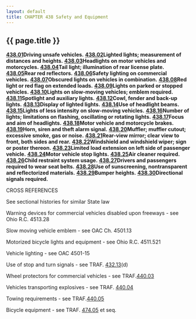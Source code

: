 ```yaml
---
layout: default 
title: CHAPTER 438 Safety and Equipment
---
```


{{ page.title }}
----------------

[**438.01**](23a85aa2.html)**Driving unsafe vehicles.**
[**438.02**](23b24956.html)**Lighted lights; measurement of distances
and heights.** [**438.03**](23c2bd1b.html)**Headlights on motor vehicles
and motorcycles.** [**438.04**](23cacbd4.html)**Tail light; illumination
of rear license plate.** [**438.05**](23d266dd.html)**Rear red
reflectors.** [**438.06**](23d8fa9d.html)**Safety lighting on commercial
vehicles.** [**438.07**](23df1f22.html)**Obscured lights on vehicles in
combination.** [**438.08**](23e5ce8d.html)**Red light or red flag on
extended loads.** [**438.09**](23eb583f.html)**Lights on parked or
stopped vehicles.** [**438.10**](23f2f6e5.html)**Lights on slow-moving
vehicles; emblem required.** [**438.11**](241279ef.html)**Spotlight and
auxiliary lights.** [**438.12**](241a43e1.html)**Cowl, fender and
back-up lights.** [**438.13**](2422b541.html)**Display of lighted
lights.** [**438.14**](242a411a.html)**Use of headlight beams.**
[**438.15**](243070be.html)**Lights of less intensity on slow-moving
vehicles.** [**438.16**](243669a2.html)**Number of lights; limitations
on flashing, oscillating or rotating lights.**
[**438.17**](2445cdfa.html)**Focus and aim of headlights.**
[**438.18**](244b93cf.html)**Motor vehicle and motorcycle brakes.**
[**438.19**](245f2204.html)**Horn, siren and theft alarm signal.**
[**438.20**](24693ab8.html)**Muffler; muffler cutout; excessive smoke,
gas or noise.** [**438.21**](24716c9d.html)**Rear-view mirror; clear
view to front, both sides and rear.**
[**438.22**](2477048e.html)**Windshield and windshield wiper; sign or
poster thereon.** [**438.23**](24871770.html)**Limited load extension on
left side of passenger vehicle.** [**438.24**](248d1c6f.html)**Motor
vehicle stop lights.** [**438.25**](24968988.html)**Air cleaner
required.** [**438.26**](249dfe9f.html)**Child restraint system usage.**
[**438.27**](24b9abbf.html)**Drivers and passengers required to wear
seat belts.** [**438.28**](24d9a36d.html)**Use of sunscreening,
nontransparent and reflectorized materials.**
[**438.29**](24fa6f62.html)**Bumper heights.**
[**438.30**](2523474e.html)**Directional signals required.**

CROSS REFERENCES

See sectional histories for similar State law

Warning devices for commercial vehicles disabled upon freeways - see
Ohio R.C. 4513.28

Slow moving vehicle emblem - see OAC Ch. 4501.13

Motorized bicycle lights and equipment - see Ohio R.C. 4511.521

Vehicle lighting - see OAC 4501-15

Use of stop and turn signals - see TRAF. [432.13](1f86861d.html)(d)

Wheel protectors for commercial vehicles - see
TRAF.[440.03](258062bf.html)

Vehicles transporting explosives - see TRAF. [440.04](2585e57f.html)

Towing requirements - see TRAF.[440.05](258d0266.html)

Bicycle equipment - see TRAF. [474.05](27d0022a.html) et seq.
